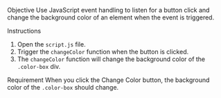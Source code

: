 Objective
Use JavaScript event handling to listen for a button click and change the background color of an element when the event is triggered.

Instructions
1. Open the `script.js` file.
2. Trigger the `changeColor` function when the button is clicked.
3. The `changeColor` function will change the background color of the `.color-box` div.

Requirement
When you click the Change Color button, the background color of the `.color-box` should change.
